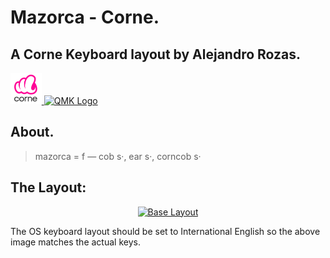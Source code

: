 # Mazorca - Corne.
<h2> A Corne Keyboard layout by Alejandro Rozas. </h2>
<div align="left">
  <a href="https://github.com/arozas/qmk_firmware/blob/master/keyboards/crkbd/keymaps/mazorca_corne/Images/CorneLogo.png">
    <img src="https://github.com/arozas/qmk_firmware/blob/master/keyboards/crkbd/keymaps/mazorca_corne/Images/CorneLogo.png" alt="Corne Logo" height="50">
  </a>
    <a href="https://qmk.fm/assets/images/badge-community-light.svg">
    <img src="https://qmk.fm/assets/images/badge-community-light.svg" alt="QMK Logo" height="50">
  </a>
</div>


## About.
> mazorca = f — cob s·, ear s·, corncob s·

## The Layout:
<div align="center">
  <a href="https://user-images.githubusercontent.com/1832140/178291869-ea3c070b-2c0d-45f9-aeb8-00ac6942e847.png">
    <img src="https://user-images.githubusercontent.com/1832140/178291869-ea3c070b-2c0d-45f9-aeb8-00ac6942e847.png" alt="Base Layout">
  </a>
</div>

The OS keyboard layout should be set to International English so the above image matches the actual keys.
